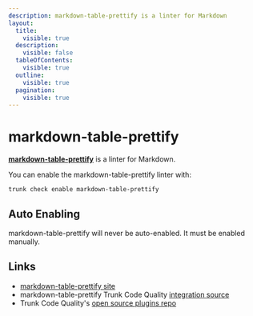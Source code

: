 ```yaml
---
description: markdown-table-prettify is a linter for Markdown
layout:
  title:
    visible: true
  description:
    visible: false
  tableOfContents:
    visible: true
  outline:
    visible: true
  pagination:
    visible: true
---
```


# markdown-table-prettify

[**markdown-table-prettify**](https://github.com/darkriszty/MarkdownTablePrettify-VSCodeExt#readme) is a linter for Markdown.

You can enable the markdown-table-prettify linter with:

```shell
trunk check enable markdown-table-prettify
```

## Auto Enabling

markdown-table-prettify will never be auto-enabled. It must be enabled manually.

## Links

* [markdown-table-prettify site](https://github.com/darkriszty/MarkdownTablePrettify-VSCodeExt#readme)
* markdown-table-prettify Trunk Code Quality [integration source](https://github.com/trunk-io/plugins/tree/main/linters/markdown-table-prettify)
* Trunk Code Quality's [open source plugins repo](https://github.com/trunk-io/plugins/tree/main)
